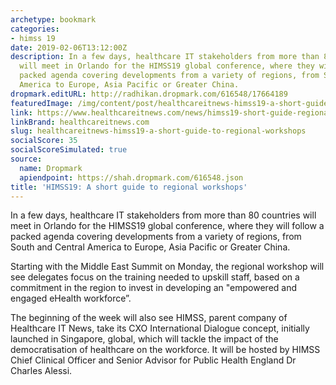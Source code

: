 ```yaml
---
archetype: bookmark
categories:
- himss 19
date: 2019-02-06T13:12:00Z
description: In a few days, healthcare IT stakeholders from more than 80 countries
  will meet in Orlando for the HIMSS19 global conference, where they will follow a
  packed agenda covering developments from a variety of regions, from South and Central
  America to Europe, Asia Pacific or Greater China.
dropmark.editURL: http://radhikan.dropmark.com/616548/17664189
featuredImage: /img/content/post/healthcareitnews-himss19-a-short-guide-to-regional-workshops.jpg
link: https://www.healthcareitnews.com/news/himss19-short-guide-regional-workshops
linkBrand: healthcareitnews.com
slug: healthcareitnews-himss19-a-short-guide-to-regional-workshops
socialScore: 35
socialScoreSimulated: true
source:
  name: Dropmark
  apiendpoint: https://shah.dropmark.com/616548.json
title: 'HIMSS19: A short guide to regional workshops'
---
```

In a few days, healthcare IT stakeholders from more than 80 countries will meet in Orlando for the HIMSS19 global conference, where they will follow a packed agenda covering developments from a variety of regions, from South and Central America to Europe, Asia Pacific or Greater China.

Starting with the Middle East Summit on Monday, the regional workshop will see delegates focus on the training needed to upskill staff, based on a commitment in the region to invest in developing an "empowered and engaged eHealth workforce”. 

The beginning of the week will also see HIMSS, parent company of Healthcare IT News, take its CXO International Dialogue concept, initially launched in Singapore, global, which will tackle the impact of the democratisation of healthcare on the workforce. It will be hosted by HIMSS Chief Clinical Officer and Senior Advisor for Public Health England Dr Charles Alessi. 

